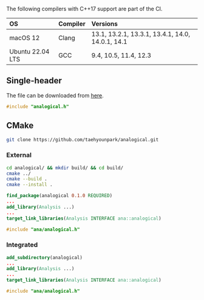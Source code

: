 The following compilers with C++17 support are part of the CI.

| OS | Compiler | Versions |
|:---|:--|:--|
| macOS 12 | Clang | 13.1, 13.2.1, 13.3.1, 13.4.1, 14.0, 14.0.1, 14.1 |
| Ubuntu 22.04 LTS | GCC | 9.4, 10.5, 11.4, 12.3 |

## Single-header
The file can be downloaded from [here](https://raw.githubusercontent.com/taehyounpark/analogical/master/analogical.h).
```cpp
#include "analogical.h"
```
## CMake
```sh
git clone https://github.com/taehyounpark/analogical.git
```
### External
```sh
cd analogical/ && mkdir build/ && cd build/
cmake ../
cmake --build .
cmake --install .
```
```cmake
find_package(analogical 0.1.0 REQUIRED)
...
add_library(Analysis ...)
...
target_link_libraries(Analysis INTERFACE ana::analogical)
```
```cpp
#include "ana/analogical.h"
```
### Integrated
```cmake
add_subdirectory(analogical)
...
add_library(Analysis ...)
...
target_link_libraries(Analysis INTERFACE ana::analogical)
```
```cpp
#include "ana/analogical.h"
```
